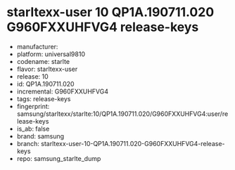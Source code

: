 # starltexx-user 10 QP1A.190711.020 G960FXXUHFVG4 release-keys
- manufacturer: 
- platform: universal9810
- codename: starlte
- flavor: starltexx-user
- release: 10
- id: QP1A.190711.020
- incremental: G960FXXUHFVG4
- tags: release-keys
- fingerprint: samsung/starltexx/starlte:10/QP1A.190711.020/G960FXXUHFVG4:user/release-keys
- is_ab: false
- brand: samsung
- branch: starltexx-user-10-QP1A.190711.020-G960FXXUHFVG4-release-keys
- repo: samsung_starlte_dump
